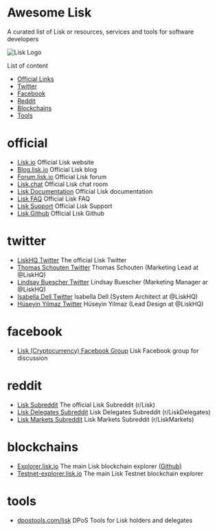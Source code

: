 Awesome Lisk
===============
A curated list of Lisk or resources, services and tools for software developers

![Lisk Logo](https://github.com/BlueDragon555/awesome-lisk/blob/master/Lisk.jpg?raw=true)

List of content

- [Official Links](#official)
- [Twitter](#twitter)
- [Facebook](#facebook)
- [Reddit](#reddit)
- [Blockchains](#blockchains)
- [Tools](#tools)

# official
* [Lisk.io](https://lisk.io) Official Lisk website
* [Blog.lisk.io](https://blog.lisk.io) Official Lisk blog
* [Forum.lisk.io](https://forum.lisk.io) Official Lisk forum
* [Lisk.chat](https://lisk.chat) Official Lisk chat room
* [Lisk Documentation](https://docs.lisk.io/docs) Official Lisk documentation
* [Lisk FAQ](https://docs.lisk.io/docs/faqs) Official Lisk FAQ
* [Lisk Support](https://lisk.zendesk.com/hc/en-us) Official Lisk Support
* [Lisk Github](https://github.com/LiskHQ) Official Lisk Github

# twitter
* [LiskHQ Twitter](https://twitter.com/LiskHQ) The official Lisk Twitter
* [Thomas Schouten Twitter](https://twitter.com/Thomelsch) Thomas Schouten (Marketing Lead at @LiskHQ)
* [Lindsay Buescher Twitter](https://twitter.com/Lindsay4Liberty) Lindsay Buescher (Marketing Manager ar @LiskHQ)
* [Isabella Dell Twitter](https://twitter.com/Isabella_Lisk) Isabella Dell (System Architect at @LiskHQ)
* [Hüseyin Yilmaz Twitter](https://twitter.com/imfine_thankyou) Hüseyin Yilmaz (Lead Design at @LiskHQ)

# facebook
* [Lisk (Cryptocurrency) Facebook Group](https://www.facebook.com/groups/329214464226295) Lisk Facebook group for discussion

# reddit
* [Lisk Subreddit](https://www.reddit.com/r/Lisk) The official Lisk Subreddit (r/Lisk)
* [Lisk Delegates Subreddit](https://www.reddit.com/r/LiskDelegates) Lisk Delegates Subreddit (r/LiskDelegates)
* [Lisk Markets Subreddit](https://www.reddit.com/r/LiskMarkets) Lisk Markets Subreddit (r/LiskMarkets)

# blockchains
* [Explorer.lisk.io](https://explorer.lisk.io) The main Lisk blockchain explorer [(Github)](https://github.com/LiskHQ/lisk-explorer)
* [Testnet-explorer.lisk.io](https://testnet-explorer.lisk.io) The main Lisk Testnet blockchain explorer

# tools
* [dpostools.com/lisk](https://dpostools.com/LISK) DPoS Tools for Lisk holders and delegates
